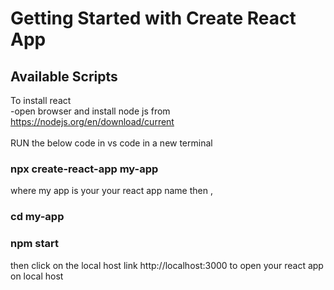# Getting Started with Create React App

## Available Scripts
 To install react 
 <br>
 -open browser and install node js  from https://nodejs.org/en/download/current
  <br>
  <br>
 RUN the below code in vs code in a new terminal 
 ### npx create-react-app my-app
 where my app is your your react app name
 then ,
 ### cd my-app
 ### npm start 
then click on the local host link 
http://localhost:3000  to open your react app on local host
